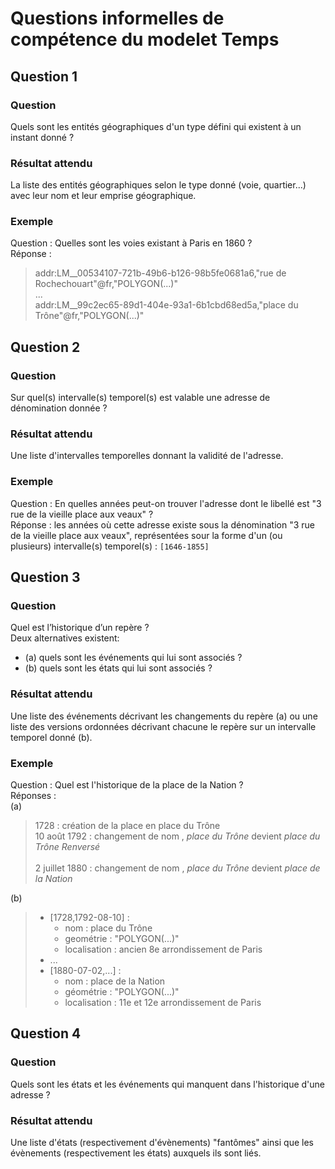 # Questions informelles de compétence du modelet Temps

## Question 1

### Question
Quels sont les entités géographiques d'un type défini qui existent à un instant donné ?

### Résultat attendu 
La liste des entités géographiques selon le type donné (voie, quartier...) avec leur nom et leur emprise géographique.

### Exemple
Question : Quelles sont les voies existant à Paris en 1860 ?<br>
Réponse :<br>
> addr:LM__00534107-721b-49b6-b126-98b5fe0681a6,"rue de Rochechouart"@fr,"POLYGON(...)"<br>
> ...<br>
> addr:LM__99c2ec65-89d1-404e-93a1-6b1cbd68ed5a,"place du Trône"@fr,"POLYGON(...)"<br>

## Question 2

### Question
Sur quel(s) intervalle(s) temporel(s) est valable une adresse de dénomination donnée ?

### Résultat attendu
Une liste d'intervalles temporelles donnant la validité de l'adresse.

### Exemple
Question : En quelles années peut-on trouver l'adresse dont le libellé est "3 rue de la vieille place aux veaux" ?<br>
Réponse : les années où cette adresse existe sous la dénomination "3 rue de la vieille place aux veaux", représentées sour la forme d'un (ou plusieurs) intervalle(s) temporel(s) : `[1646-1855]`

## Question 3

### Question
Quel est l’historique d’un repère ?<br>
Deux alternatives existent: 
* (a) quels sont les événements qui lui sont associés ?
* (b) quels sont les états qui lui sont associés ?

### Résultat attendu 
Une liste des événements décrivant les changements du repère (a) ou une liste des versions ordonnées décrivant chacune le repère sur un intervalle temporel donné (b).

### Exemple
Question : Quel est l'historique de la place de la Nation ?<br>
Réponses :<br>
(a)
> 1728 : création de la place en place du Trône<br>
> 10 août 1792 : changement de nom , *place du Trône* devient *place du Trône Renversé*<br>
> <br>
> 2 juillet 1880 : changement de nom , *place du Trône* devient *place de la Nation*<br>

(b)
> * [1728,1792-08-10] : <br>
>   * nom : place du Trône<br>
>   * geométrie : "POLYGON(...)"<br>
>   * localisation : ancien 8e arrondissement de Paris<br>
> * ...<br>
> * [1880-07-02,...] :<br>
>   * nom : place de la Nation<br>
>   * géométrie : "POLYGON(...)"<br>
>   * localisation : 11e et 12e arrondissement de Paris

## Question 4

### Question
Quels sont les états et les événements qui manquent dans l'historique d'une adresse ?

### Résultat attendu 
Une liste d'états (respectivement d'évènements) "fantômes" ainsi que les évènements (respectivement les états) auxquels ils sont liés.

